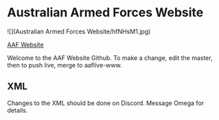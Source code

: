 # Australian Armed Forces Website

![](Australian Armed Forces Website/hfNHsM1.jpg)

[AAF Website](http://i.imgur.com/hfNHsM1.jpg)

Welcome to the AAF Website Github. To make a change, edit the master, then to push live, merge to aaflive-www.

## XML

Changes to the XML should be done on Discord. Message Omega for details.
 
